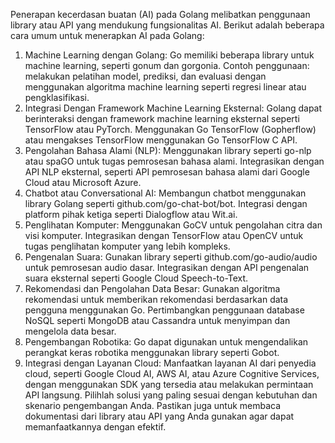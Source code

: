 Penerapan kecerdasan buatan (AI) pada Golang melibatkan penggunaan library atau API yang mendukung fungsionalitas AI. Berikut adalah beberapa cara umum untuk menerapkan AI pada Golang:

1. Machine Learning dengan Golang:
   Go memiliki beberapa library untuk machine learning, seperti gonum dan gorgonia.
   Contoh penggunaan: melakukan pelatihan model, prediksi, dan evaluasi dengan menggunakan algoritma machine learning seperti regresi linear atau pengklasifikasi.
2. Integrasi Dengan Framework Machine Learning Eksternal:
   Golang dapat berinteraksi dengan framework machine learning eksternal seperti TensorFlow atau PyTorch.
   Menggunakan Go TensorFlow (Gopherflow) atau mengakses TensorFlow menggunakan Go TensorFlow C API.
3. Pengolahan Bahasa Alami (NLP):
   Menggunakan library seperti go-nlp atau spaGO untuk tugas pemrosesan bahasa alami.
   Integrasikan dengan API NLP eksternal, seperti API pemrosesan bahasa alami dari Google Cloud atau Microsoft Azure.
4. Chatbot atau Conversational AI:
   Membangun chatbot menggunakan library Golang seperti github.com/go-chat-bot/bot.
   Integrasi dengan platform pihak ketiga seperti Dialogflow atau Wit.ai.
5. Penglihatan Komputer:
   Menggunakan GoCV untuk pengolahan citra dan visi komputer.
   Integrasikan dengan TensorFlow atau OpenCV untuk tugas penglihatan komputer yang lebih kompleks.
6. Pengenalan Suara:
   Gunakan library seperti github.com/go-audio/audio untuk pemrosesan audio dasar.
   Integrasikan dengan API pengenalan suara eksternal seperti Google Cloud Speech-to-Text.
7. Rekomendasi dan Pengolahan Data Besar:
   Gunakan algoritma rekomendasi untuk memberikan rekomendasi berdasarkan data pengguna menggunakan Go.
   Pertimbangkan penggunaan database NoSQL seperti MongoDB atau Cassandra untuk menyimpan dan mengelola data besar.
8. Pengembangan Robotika:
   Go dapat digunakan untuk mengendalikan perangkat keras robotika menggunakan library seperti Gobot.
9. Integrasi dengan Layanan Cloud:
   Manfaatkan layanan AI dari penyedia cloud, seperti Google Cloud AI, AWS AI, atau Azure Cognitive Services, dengan menggunakan SDK yang tersedia atau melakukan permintaan API langsung.
   Pilihlah solusi yang paling sesuai dengan kebutuhan dan skenario pengembangan Anda. Pastikan juga untuk membaca dokumentasi dari library atau API yang Anda gunakan agar dapat memanfaatkannya dengan efektif.

